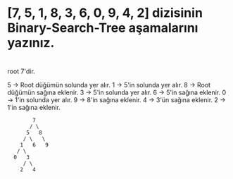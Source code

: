 # [7, 5, 1, 8, 3, 6, 0, 9, 4, 2] dizisinin Binary-Search-Tree aşamalarını yazınız.

# 
root 7'dir.

5 -> Root düğümün solunda yer alır.
1 -> 5'in solunda yer alır.
8 -> Root düğümün sağına eklenir.
3 -> 5'in solunda yer alır.
6 -> 5'in sağına eklenir.
0 -> 1'in solunda yer alır.
9 -> 8'in sağına eklenir.
4 -> 3'ün sağına eklenir.
2 -> 1'in sağına eklenir.

            7
           / \
          5   8
         / \   \
        1   6   9
       / \
      0   3
         / \
        2   4
